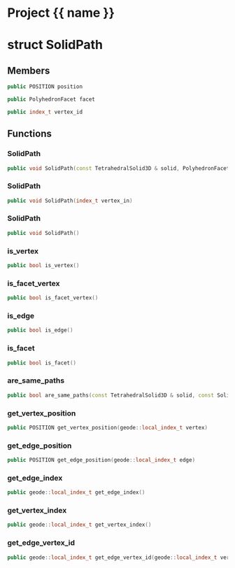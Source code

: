<script setup>
import {useRoute} from 'vitepress'
const {path} = useRoute()
const tokens = path.split('/')
const words = tokens[2].split('-');
for (let i = 0; i < words.length; i++) {
    words[i] = words[i].charAt(0).toUpperCase() + words[i].slice(1);
    words[i] = words[i].replace('geode', 'Geode')
}
const name = words.join('-');
</script>
# Project {{ name }}

# struct SolidPath


## Members

```cpp
public POSITION position

```

```cpp
public PolyhedronFacet facet

```

```cpp
public index_t vertex_id

```



## Functions

### SolidPath

```cpp
public void SolidPath(const TetrahedralSolid3D & solid, PolyhedronFacet facet_in, POSITION position_in)
```


### SolidPath

```cpp
public void SolidPath(index_t vertex_in)
```


### SolidPath

```cpp
public void SolidPath()
```


### is_vertex

```cpp
public bool is_vertex()
```


### is_facet_vertex

```cpp
public bool is_facet_vertex()
```


### is_edge

```cpp
public bool is_edge()
```


### is_facet

```cpp
public bool is_facet()
```


### are_same_paths

```cpp
public bool are_same_paths(const TetrahedralSolid3D & solid, const SolidPath & other)
```


### get_vertex_position

```cpp
public POSITION get_vertex_position(geode::local_index_t vertex)
```


### get_edge_position

```cpp
public POSITION get_edge_position(geode::local_index_t edge)
```


### get_edge_index

```cpp
public geode::local_index_t get_edge_index()
```


### get_vertex_index

```cpp
public geode::local_index_t get_vertex_index()
```


### get_edge_vertex_id

```cpp
public geode::local_index_t get_edge_vertex_id(geode::local_index_t vertex)
```




